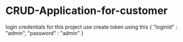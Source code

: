 # CRUD-Application-for-customer
login credentials for this project use
create token using this 
{
    "loginId" : "admin",
    "password" : "admin"
}
